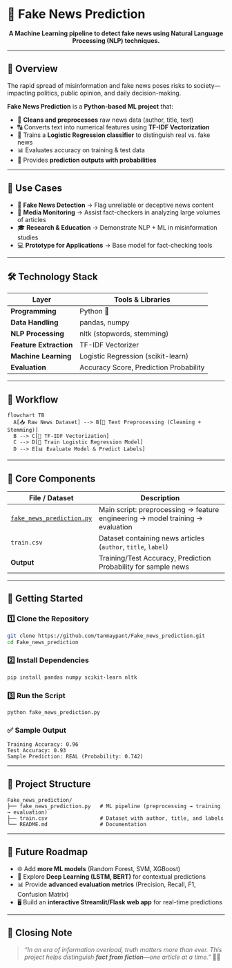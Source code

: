 # 📰 Fake News Prediction

<p align="center">  
  <strong>A Machine Learning pipeline to detect fake news using Natural Language Processing (NLP) techniques.</strong>  
</p>  

---

## 📖 Overview

The rapid spread of misinformation and fake news poses risks to society—impacting politics, public opinion, and daily decision-making.

**Fake News Prediction** is a **Python-based ML project** that:

* 🧹 **Cleans and preprocesses** raw news data (author, title, text)
* 🔠 Converts text into numerical features using **TF-IDF Vectorization**
* 🤖 Trains a **Logistic Regression classifier** to distinguish real vs. fake news
* 📊 Evaluates accuracy on training & test data
* 📝 Provides **prediction outputs with probabilities**

---

## 🎯 Use Cases

* 🚨 **Fake News Detection** → Flag unreliable or deceptive news content
* 📰 **Media Monitoring** → Assist fact-checkers in analyzing large volumes of articles
* 🎓 **Research & Education** → Demonstrate NLP + ML in misinformation studies
* 💻 **Prototype for Applications** → Base model for fact-checking tools

---

## 🛠️ Technology Stack

| Layer                  | Tools & Libraries                      |
| ---------------------- | -------------------------------------- |
| **Programming**        | Python 🐍                              |
| **Data Handling**      | pandas, numpy                          |
| **NLP Processing**     | nltk (stopwords, stemming)             |
| **Feature Extraction** | TF-IDF Vectorizer                      |
| **Machine Learning**   | Logistic Regression (scikit-learn)     |
| **Evaluation**         | Accuracy Score, Prediction Probability |

---

## 🧭 Workflow

```mermaid
flowchart TB
  A[📥 Raw News Dataset] --> B[🧹 Text Preprocessing (Cleaning + Stemming)]
  B --> C[🔡 TF-IDF Vectorization]
  C --> D[🤖 Train Logistic Regression Model]
  D --> E[📊 Evaluate Model & Predict Labels]
```

---

## 📜 Core Components

| File / Dataset                                         | Description                                                                    |
| ------------------------------------------------------ | ------------------------------------------------------------------------------ |
| [`fake_news_prediction.py`](./fake_news_prediction.py) | Main script: preprocessing → feature engineering → model training → evaluation |
| `train.csv`                                            | Dataset containing news articles (`author`, `title`, `label`)                  |
| **Output**                                             | Training/Test Accuracy, Prediction Probability for sample news                 |

---

## 🚀 Getting Started

### 1️⃣ Clone the Repository

```bash
git clone https://github.com/tanmaypant/Fake_news_prediction.git
cd Fake_news_prediction
```

### 2️⃣ Install Dependencies

```bash
pip install pandas numpy scikit-learn nltk
```

### 3️⃣ Run the Script

```bash
python fake_news_prediction.py
```

### ✅ Sample Output

```
Training Accuracy: 0.96  
Test Accuracy: 0.93  
Sample Prediction: REAL (Probability: 0.742)
```

---

## 📁 Project Structure

```plaintext
Fake_news_prediction/
├── fake_news_prediction.py   # ML pipeline (preprocessing → training → evaluation)
├── train.csv                 # Dataset with author, title, and labels
└── README.md                 # Documentation
```

---

## 🔮 Future Roadmap

* 🌐 Add **more ML models** (Random Forest, SVM, XGBoost)
* 🤖 Explore **Deep Learning (LSTM, BERT)** for contextual predictions
* 📊 Provide **advanced evaluation metrics** (Precision, Recall, F1, Confusion Matrix)
* 🖥️ Build an **interactive Streamlit/Flask web app** for real-time predictions

---

## 🌟 Closing Note

> *“In an era of information overload, truth matters more than ever.
> This project helps distinguish **fact from fiction**—one article at a time.”* 📰✨
